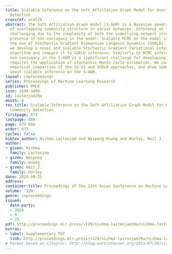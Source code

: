 ```yaml
---
title: Scalable Inference on the Soft Affiliation Graph Model for Overlapping Community
  Detection
crossref: acml20
abstract: The Soft Affiliation Graph model (S-AGM) is a Bayesian generative model
  of overlapping community structure in social networks. Inference on this model is
  challenging due to the complexity of both the underlying network structure and the
  presence of non-conjugacy in the model. Scalable MCMC on the model is possible through
  the use of Stochastic Gradient Riemannian Langevin Dynamics (SGRLD). In this paper,
  we develop a novel and scalable Stochastic Gradient Variational Inference (SG-VI)
  algorithm and compare it to SGRLD inference. Similarly to MCMC inference, handling
  non-conjugacy in the S-AGM is a significant challenge for developing an SG-VI and
  requires the application of stochastic Monte Carlo estimation. We carry out a thorough
  empirical comparison of the SG-VI and SGRLD approaches, and draw some general conclusions
  about scalable inference on the S-AGM.
layout: inproceedings
series: Proceedings of Machine Learning Research
publisher: PMLR
issn: 2640-3498
id: laitonjam20a
month: 0
tex_title: Scalable Inference on the Soft Affiliation Graph Model for Overlapping
  Community Detection
firstpage: 673
lastpage: 688
page: 673-688
order: 673
cycles: false
bibtex_author: Nishma Laitonjam and Weipeng Huang and Hurley, Neil J.
author:
- given: Nishma 
  family: Laitonjam
- given: Weipeng 
  family: Huang
- given: Neil J.
  family: Hurley
date: 2020-09-25
address: 
container-title: Proceedings of The 12th Asian Conference on Machine Learning
volume: '129'
genre: inproceedings
issued:
  date-parts:
  - 2020
  - 9
  - 25
pdf: http://proceedings.mlr.press/v129/nishma-laitonjam20a/nishma-laitonjam20a.pdf
extras:
- label: Supplementary PDF
  link: http://proceedings.mlr.press/v129/nishma-laitonjam20a/nishma-laitonjam20a-supp.pdf
# Format based on citeproc: http://blog.martinfenner.org/2013/07/30/citeproc-yaml-for-bibliographies/
---
```


